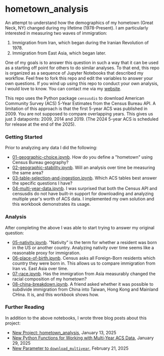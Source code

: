 # hometown_analysis

An attempt to understand how the demographics of my hometown (Great Neck, NY) changed during my lifetime (1978-Present). I am particularly interested in measuring two waves of immigration:

  1. Immigration from Iran, which began during the Iranian Revolution of 1978.
  2. Immigration from East Asia, which began later.

One of my goals is to answer this question in such a way that it can be used as a starting off point for others to do similar analyses. To that end, this repo is organized as a sequence of Jupyter Notebooks that described my workflow. Feel free to fork this repo and edit the variables to answer your own questions. If you wind up using this repo to conduct your own analysis, I would love to know. You can contact me via my [website](https://arilamstein.com/).

This repo uses the Python package `censusdis` to download American Community Survey (ACS) 5-Year Estimates from the Census Bureau API. A limitation of this approach is that the first 5-year ACS was published in 2009. You are not supposed to compare overlapping years. This gives us just 3 datapoints: 2009, 2014 and 2019. (The 2024 5-year ACS is scheduled for release at the end of the 2025).

### Getting Started

Prior to analyzing any data I did the following:
  * [01-geographic-choice.ipynb](./01-geographic-choice.ipynb). How do you define a "hometown" using Census Bureau geography?
  * [02-geographic-stability.ipynb](./02-geographic-stability.ipynb). Will an analysis over time be measuring the same area?
  * [03-table-selection-and-ingestion.ipynb](./03-table-selection-and-ingestion.ipynb). Which ACS tables best answer the specific questions I have?
  * [04-multi-year-data.ipynb](./04-multi-year-data.ipynb). I was surprised that both the Census API and censusdis do not have built-in support for downloading and analyzing multiple year's worth of ACS data. I implemented my own solution and this workbook demonstrates its usage.

### Analysis

After completing the above I was able to start trying to answer my original question:
  * [05-nativity.ipynb](./05-nativity.ipynb). "Nativity" is the term for whether a resident was born in the US or another country. Analyzing nativity over time seems like a reasonable proxy for immigration.
  * [06-place-of-birth.ipynb](./06-place-of-birth.ipynb). Census asks all Foreign-Born residents which country they were born in. This allows us to compare immigration from Iran vs. East Asia over time. 
  * [07-race.ipynb](./07-race.ipynb). Has the immigration from Asia measurably changed the racial composition of my hometown?
  * [08-china-breakdown.ipynb](./08-china-breakdown.ipynb). A friend asked whether it was possible to subdivide immigration from China into Taiwan,  Hong Kong and Mainland CHina. It is, and this workbook shows how.

### Further Reading

In addition to the above notebooks, I wrote three blog posts about this project:
   * [New Project: hometown_analysis](https://arilamstein.com/blog/2025/01/13/new-project-hometown_analysis/), January 13, 2025
   * [New Python Functions for Working with Multi-Year ACS Data](https://arilamstein.com/blog/2025/01/29/new-python-functions-for-working-with-multi-year-acs-data/), January 29, 2025
   * [New Parameter to `download_multiyear`](https://arilamstein.com/blog/2025/02/21/new-parameter-to-download_multiyear/), February 21, 2025
